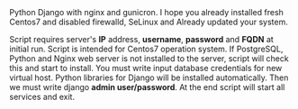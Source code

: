 <html>
<meta charset="utf-8">
Python Django with nginx and gunicron.
I hope you already installed fresh Centos7 and disabled firewalld, SeLinux and Already updated your system.

Script requires server's <b>IP</b> address, <b>username</b>, <b>password</b> and <b>FQDN</b> at initial run. Script is intended for Centos7 operation system. If PostgreSQL, Python and Nginx web server is not installed to the server, script will check this and start to install. You must write input database credentials for new virtual host. Python libraries for Django will be installed automatically. Then we must write django <b>admin user/password</b>. At the end script will start all services and exit.
</html>
